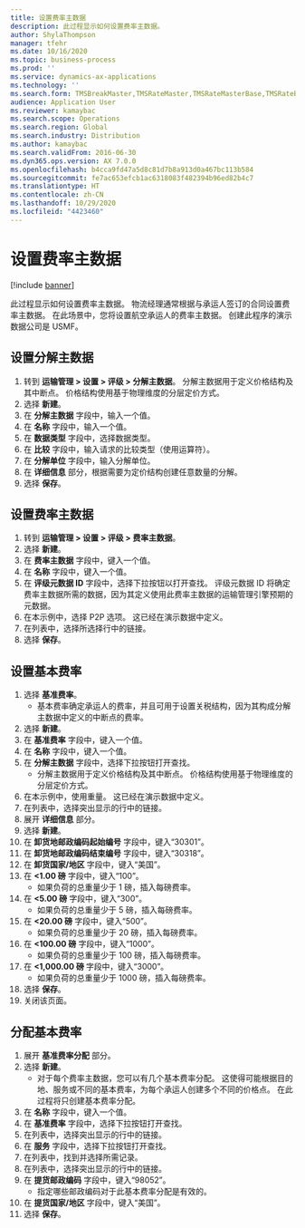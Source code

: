 ```yaml
---
title: 设置费率主数据
description: 此过程显示如何设置费率主数据。
author: ShylaThompson
manager: tfehr
ms.date: 10/16/2020
ms.topic: business-process
ms.prod: ''
ms.service: dynamics-ax-applications
ms.technology: ''
ms.search.form: TMSBreakMaster,TMSRateMaster,TMSRateMasterBase,TMSRateBaseType, TMSRouteWorkbench
audience: Application User
ms.reviewer: kamaybac
ms.search.scope: Operations
ms.search.region: Global
ms.search.industry: Distribution
ms.author: kamaybac
ms.search.validFrom: 2016-06-30
ms.dyn365.ops.version: AX 7.0.0
ms.openlocfilehash: b4cca9fd47a5d8c81d7b8a913d0a467bc113b584
ms.sourcegitcommit: fe7ac653efcb1ac6318083f482394b96ed82b4c7
ms.translationtype: HT
ms.contentlocale: zh-CN
ms.lasthandoff: 10/29/2020
ms.locfileid: "4423460"
---
```

# <a name="set-up-rate-masters"></a>设置费率主数据

[!include [banner](../../includes/banner.md)]

此过程显示如何设置费率主数据。 物流经理通常根据与承运人签订的合同设置费率主数据。 在此场景中，您将设置航空承运人的费率主数据。 创建此程序的演示数据公司是 USMF。

## <a name="set-up-break-master"></a>设置分解主数据

1. 转到 **运输管理 > 设置 > 评级 > 分解主数据**。 分解主数据用于定义价格结构及其中断点。 价格结构使用基于物理维度的分层定价方式。  
1. 选择 **新建**。
1. 在 **分解主数据** 字段中，输入一个值。
1. 在 **名称** 字段中，输入一个值。
1. 在 **数据类型** 字段中，选择数据类型。
1. 在 **比较** 字段中，输入请求的比较类型（使用运算符）。
1. 在 **分解单位** 字段中，输入分解单位。
1. 在 **详细信息** 部分，根据需要为定价结构创建任意数量的分解。
1. 选择 **保存**。

## <a name="set-up-rate-master"></a>设置费率主数据

1. 转到 **运输管理 > 设置 > 评级 > 费率主数据**。
1. 选择 **新建**。
1. 在 **费率主数据** 字段中，键入一个值。
1. 在 **名称** 字段中，键入一个值。
1. 在 **评级元数据 ID** 字段中，选择下拉按钮以打开查找。 评级元数据 ID 将确定费率主数据所需的数据，因为其定义使用此费率主数据的运输管理引擎预期的元数据。  
1. 在本示例中，选择 P2P 选项。 这已经在演示数据中定义。
1. 在列表中，选择所选择行中的链接。
1. 选择 **保存**。

## <a name="set-up-rate-base"></a>设置基本费率

1. 选择 **基准费率**。
    * 基本费率确定承运人的费率，并且可用于设置关税结构，因为其构成分解主数据中定义的中断点的费率。  
2. 选择 **新建**。
3. 在 **基准费率** 字段中，键入一个值。
4. 在 **名称** 字段中，键入一个值。
5. 在 **分解主数据** 字段中，选择下拉按钮打开查找。
    * 分解主数据用于定义价格结构及其中断点。 价格结构使用基于物理维度的分层定价方式。  
6. 在本示例中，使用重量。 这已经在演示数据中定义。
7. 在列表中，选择突出显示的行中的链接。
8. 展开 **详细信息** 部分。
9. 选择 **新建**。
10. 在 **卸货地邮政编码起始编号** 字段中，键入“30301”。
11. 在 **卸货地邮政编码结束编号** 字段中，键入“30318”。
12. 在 **卸货国家/地区** 字段中，键入“美国”。
13. 在 **<1.00 磅** 字段中，键入“100”。
    * 如果负荷的总重量少于 1 磅，插入每磅费率。  
14. 在 **<5.00 磅** 字段中，键入“300”。
    * 如果负荷的总重量少于 5 磅，插入每磅费率。  
15. 在 **<20.00 磅** 字段中，键入“500”。
    * 如果负荷的总重量少于 20 磅，插入每磅费率。  
16. 在 **<100.00 磅** 字段中，键入“1000”。
    * 如果负荷的总重量少于 100 磅，插入每磅费率。  
17. 在 **<1,000.00 磅** 字段中，键入“3000”。
    * 如果负荷的总重量少于 1000 磅，插入每磅费率。  
18. 选择 **保存**。
19. 关闭该页面。

## <a name="assign-rate-base"></a>分配基本费率

1. 展开 **基准费率分配** 部分。
2. 选择 **新建**。
    * 对于每个费率主数据，您可以有几个基本费率分配。 这使得可能根据目的地、服务或不同的基本费率，为每个承运人创建多个不同的价格点。 在此过程将只创建基本费率分配。  
3. 在 **名称** 字段中，键入一个值。
4. 在 **基准费率** 字段中，选择下拉按钮打开查找。
5. 在列表中，选择突出显示的行中的链接。
6. 在 **服务** 字段中，选择下拉按钮打开查找。
7. 在列表中，找到并选择所需记录。
8. 在列表中，选择突出显示的行中的链接。
9. 在 **提货邮政编码** 字段中，键入“98052”。
    * 指定哪些邮政编码对于此基本费率分配是有效的。
10. 在 **提货国家/地区** 字段中，键入“美国”。
11. 选择 **保存**。
